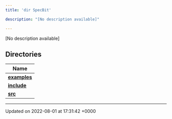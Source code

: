 ```yaml
---
title: 'dir SpecBit'

description: "[No description available]"

---
```







[No description available]

## Directories

| Name           |
| -------------- |
| **[examples](/documentation/code/darkbit_developmentfiles/dir_cc061c10d97e137342b37156734d49fa/#dir-examples)**  |
| **[include](/documentation/code/darkbit_developmentfiles/dir_3e780b8b8b0b785a128ffd7efbd03579/#dir-include)**  |
| **[src](/documentation/code/darkbit_developmentfiles/dir_5a8186266a909d0ed6ad73c54fa9897d/#dir-src)**  |






-------------------------------

Updated on 2022-08-01 at 17:31:42 +0000
